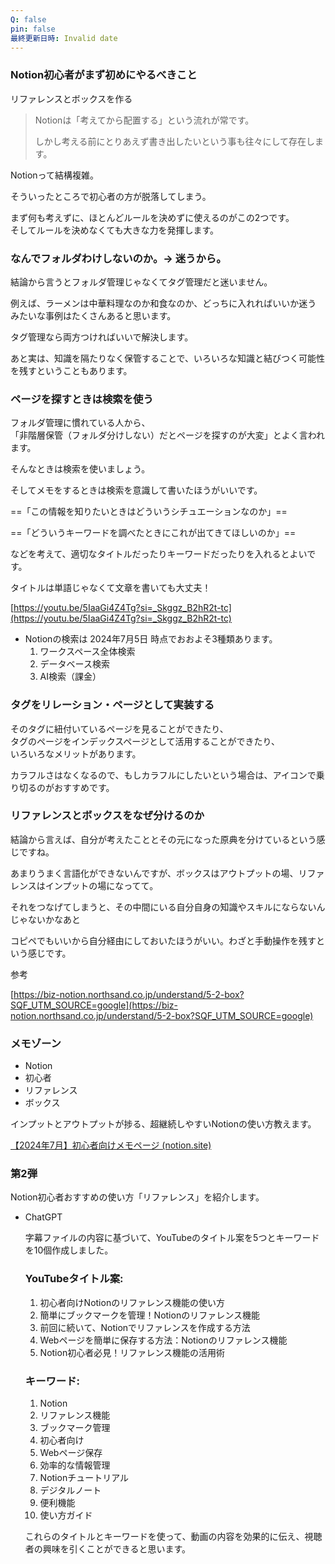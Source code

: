 ```yaml
---
Q: false
pin: false
最終更新日時: Invalid date
---
```

### Notion初心者がまず初めにやるべきこと

リファレンスとボックスを作る

> Notionは「考えてから配置する」という流れが常です。
> 
> しかし考える前にとりあえず書き出したいという事も往々にして存在します。

Notionって結構複雑。

そういったところで初心者の方が脱落してしまう。

まず何も考えずに、ほとんどルールを決めずに使えるのがこの2つです。  
そしてルールを決めなくても大きな力を発揮します。  

  

  

### なんでフォルダわけしないのか。→ 迷うから。

結論から言うとフォルダ管理じゃなくてタグ管理だと迷いません。

例えば、ラーメンは中華料理なのか和食なのか、どっちに入れればいいか迷う  
みたいな事例はたくさんあると思います。  

タグ管理なら両方つければいいで解決します。

  

あと実は、知識を隔たりなく保管することで、いろいろな知識と結びつく可能性を残すということもあります。

  

### ページを探すときは検索を使う

フォルダ管理に慣れている人から、  
「非階層保管（フォルダ分けしない）だとページを探すのが大変」とよく言われます。  

そんなときは検索を使いましょう。

そしてメモをするときは検索を意識して書いたほうがいいです。

==「この情報を知りたいときはどういうシチュエーションなのか」==

==「どういうキーワードを調べたときにこれが出てきてほしいのか」==

などを考えて、適切なタイトルだったりキーワードだったりを入れるとよいです。

タイトルは単語じゃなくて文章を書いても大丈夫！

[https://youtu.be/5IaaGi4Z4Tg?si=_Skggz_B2hR2t-tc](https://youtu.be/5IaaGi4Z4Tg?si=_Skggz_B2hR2t-tc)

  

- Notionの検索は 2024年7月5日 時点でおおよそ3種類あります。
    1. ワークスペース全体検索
    2. データベース検索
    3. AI検索（課金）

  

### タグをリレーション・ページとして実装する

そのタグに紐付いているページを見ることができたり、  
タグのページをインデックスページとして活用することができたり、  
いろいろなメリットがあります。  

カラフルさはなくなるので、もしカラフルにしたいという場合は、アイコンで乗り切るのがおすすめです。

  

  

### リファレンスとボックスをなぜ分けるのか

結論から言えば、自分が考えたこととその元になった原典を分けているという感じですね。

あまりうまく言語化ができないんですが、ボックスはアウトプットの場、リファレンスはインプットの場になってて。

それをつなげてしまうと、その中間にいる自分自身の知識やスキルにならないんじゃないかなあと

コピペでもいいから自分経由にしておいたほうがいい。わざと手動操作を残すという感じです。

  

  

  

  

参考

[https://biz-notion.northsand.co.jp/understand/5-2-box?SQF_UTM_SOURCE=google](https://biz-notion.northsand.co.jp/understand/5-2-box?SQF_UTM_SOURCE=google)

  

  

  

### メモゾーン

- Notion
- 初心者
- リファレンス
- ボックス

  

インプットとアウトプットが捗る、超継続しやすいNotionの使い方教えます。

  

  

[【2024年7月】初心者向けメモページ (notion.site)](https://www.notion.so/eac1eb1c312349feb8de2789fea7bfae?pvs=21)

  

  

### 第2弾

  

Notion初心者おすすめの使い方「リファレンス」を紹介します。

  

- ChatGPT
    
    字幕ファイルの内容に基づいて、YouTubeのタイトル案を5つとキーワードを10個作成しました。
    
    ### YouTubeタイトル案:
    
    1. 初心者向けNotionのリファレンス機能の使い方
    2. 簡単にブックマークを管理！Notionのリファレンス機能
    3. 前回に続いて、Notionでリファレンスを作成する方法
    4. Webページを簡単に保存する方法：Notionのリファレンス機能
    5. Notion初心者必見！リファレンス機能の活用術
    
    ### キーワード:
    
    1. Notion
    2. リファレンス機能
    3. ブックマーク管理
    4. 初心者向け
    5. Webページ保存
    6. 効率的な情報管理
    7. Notionチュートリアル
    8. デジタルノート
    9. 便利機能
    10. 使い方ガイド
    
    これらのタイトルとキーワードを使って、動画の内容を効果的に伝え、視聴者の興味を引くことができると思います。 ​